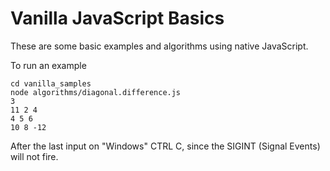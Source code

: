 # Vanilla JavaScript Basics
These are some basic examples and algorithms using native JavaScript.

To run an example
```
cd vanilla_samples
node algorithms/diagonal.difference.js
3
11 2 4
4 5 6
10 8 -12
```
After the last input on "Windows" CTRL C, since the SIGINT (Signal Events) will not fire.
